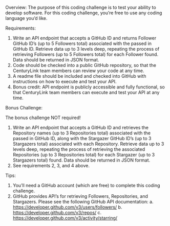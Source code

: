Overview: The purpose of this coding challenge is to test your ability to develop software. For this coding challenge, you’re free to use any coding language you’d like.

Requirements: 

1.	Write an API endpoint that accepts a GitHub ID and returns Follower GitHub ID’s (up to 5 Followers total) associated with the passed in GitHub ID.  Retrieve data up to 3 levels deep, repeating the process of retrieving Followers (up to 5 Followers total) for each Follower found.  Data should be returned in JSON format.
2.	Code should be checked into a public GitHub repository, so that the CenturyLink team members can review your code at any time.
3.	A readme file should be included and checked into GitHub with instructions on how to execute and test your API.
4.	Bonus credit: API endpoint is publicly accessible and fully functional, so that CenturyLink team members can execute and test your API at any time.

Bonus Challenge:

The bonus challenge NOT required!

1.	Write an API endpoint that accepts a GitHub ID and retrieves the Repository names (up to 3 Repositories total) associated with the passed in GitHub ID, along with the Stargazer GitHub ID’s (up to 3 Stargazers total) associated with each Repository.  Retrieve data up to 3 levels deep, repeating the process of retrieving the associated Repositories (up to 3 Repositories total) for each Stargazer (up to 3 Stargazers total) found.  Data should be returned in JSON format.
2.	See requirements 2, 3, and 4 above.

Tips:

1.	You’ll need a GitHub account (which are free) to complete this coding challenge.
2.	GitHub provides API’s for retrieving Followers, Repositories, and Stargazers.  Please see the following GitHub API documentation:
a.	https://developer.github.com/v3/users/followers/ 
b.	https://developer.github.com/v3/repos/
c.	https://developer.github.com/v3/activity/starring/
